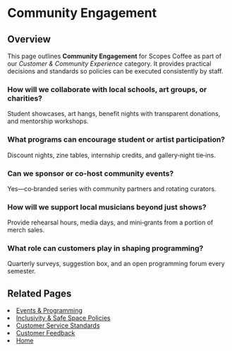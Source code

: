 # Community Engagement

## Overview
This page outlines **Community Engagement** for Scopes Coffee as part of our _Customer & Community Experience_ category. It provides practical decisions and standards so policies can be executed consistently by staff.

### How will we collaborate with local schools, art groups, or charities?
Student showcases, art hangs, benefit nights with transparent donations, and mentorship workshops.

### What programs can encourage student or artist participation?
Discount nights, zine tables, internship credits, and gallery‑night tie‑ins.

### Can we sponsor or co-host community events?
Yes—co‑branded series with community partners and rotating curators.

### How will we support local musicians beyond just shows?
Provide rehearsal hours, media days, and mini‑grants from a portion of merch sales.

### What role can customers play in shaping programming?
Quarterly surveys, suggestion box, and an open programming forum every semester.

## Related Pages
<li><a href="events.md">Events &amp; Programming</a></li>
<li><a href="policies.md">Inclusivity &amp; Safe Space Policies</a></li>
<li><a href="standards.md">Customer Service Standards</a></li>
<li><a href="surveys.md">Customer Feedback</a></li>
<li><a href="index.html">Home</a></li>